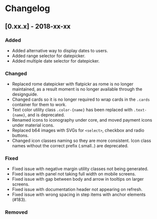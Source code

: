 # Changelog

## [0.xx.x] - 2018-xx-xx

### Added

- Added alternative way to display dates to users.
- Added range selector for datepicker.
- Added multiple date selector for datepicker.

### Changed

- Replaced rome datepicker with flatpickr as rome is no longer maintained, as a result moment is no longer available through the designguide.
- Changed cards so it is no longer required to wrap cards in the `.cards` container for them to work.
- Text color utility class `.color-{name}` has been replaced with `.text-{name}`, and is deprecated.
- Renamed icons to iconography under core, and moved payment icons under material icons.
- Replaced b64 images with SVGs for `<select>`, checkbox and radio buttons.
- Changed icon classes naming so they are more consistent. Icon class names without the correct prefix (.small..) are deprecated.

### Fixed

- Fixed issue with negative margin utility classes not being generated.
- Fixed issue with panel not taking full width on mobile screens.
- Fixed issue with gap between body and arrow in tooltips on larger screens.
- Fixed issue with documentation header not appearing on refresh.
- Fixed issue with wrong spacing in step items with anchor elements (#183).

### Removed
